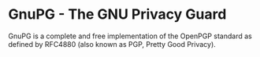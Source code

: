 # GnuPG - The GNU Privacy Guard

GnuPG is a complete and free implementation of the OpenPGP standard as defined by RFC4880 (also known as PGP, Pretty Good Privacy).